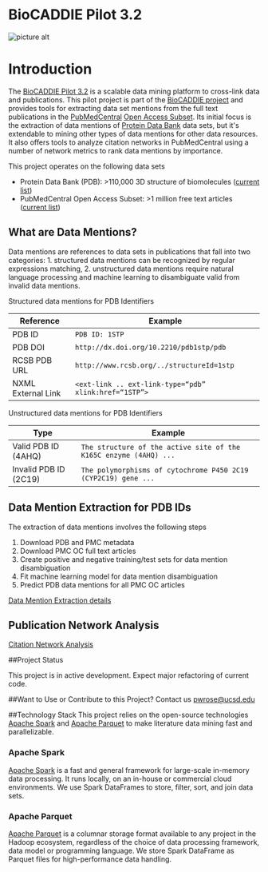 BioCADDIE Pilot 3.2
====

![picture alt](https://github.com/rcsb/BioCaddiePilot32/blob/master/src/main/resources/biocaddie-logo.png)

# Introduction

The [BioCADDIE Pilot 3.2](https://biocaddie.org/group/pilot-project/pilot-project-3-2-development-citation-and-data-access-metrics-applied-rcsb/) is a scalable data mining platform to cross-link data and publications. This pilot project is part of the [BioCADDIE project](https://biocaddie.org/) and provides tools for extracting data set mentions from the full text publications in the [PubMedCentral](http://www.ncbi.nlm.nih.gov/pmc/) [Open Access Subset](http://www.ncbi.nlm.nih.gov/pmc/tools/openftlist/). Its initial focus is the extraction of data mentions of [Protein Data Bank](http://www.rcsb.org/) data sets, but it's extendable to mining other types of data mentions for other data resources. It also offers tools to analyze citation networks in PubMedCentral using a number of network metrics to rank data mentions by importance.

This project operates on the following data sets

* Protein Data Bank (PDB): >110,000 3D structure of biomolecules ([current list](http://www.rcsb.org/pdb/search/smartSubquery.do?experimentalMethod=ignore&smartSearchSubtype=HoldingsQuery&moleculeType=ignore))
* PubMedCentral Open Access Subset: >1 million free text articles ([current list](http://www.ncbi.nlm.nih.gov/pmc/?term=open+access[filter]))

## What are Data Mentions?

Data mentions are references to data sets in publications that fall into two categories: 1. structured data mentions can be recognized by regular expressions matching, 2. unstructured data mentions require natural language processing and machine learning to disambiguate valid from invalid data mentions.

Structured data mentions for PDB Identifiers

Reference          | Example
------------------ |---------
PDB ID             | `PDB ID: 1STP`
PDB DOI            | `http://dx.doi.org/10.2210/pdb1stp/pdb`
RCSB PDB URL       | `http://www.rcsb.org/../structureId=1stp`
NXML External Link | `<ext-link .. ext-link-type=“pdb” xlink:href=“1STP”>`


Unstructured data mentions for PDB Identifiers

Type                       | Example
-------------------------- | -------------
Valid PDB ID (4AHQ)        | `The structure of the active site of the K165C enzyme (4AHQ) ...`
Invalid PDB ID (2C19)      | `The polymorphisms of cytochrome P450 2C19 (CYP2C19) gene ...`


## Data Mention Extraction for PDB IDs
The extraction of data mentions involves the following steps

1. Download PDB and PMC metadata
2. Download PMC OC full text articles
3. Create positive and negative training/test sets for data mention disambiguation
4. Fit machine learning model for data mention disambiguation
5. Predict PDB data mentions for all PMC OC articles

[Data Mention Extraction details](https://github.com/rcsb/BioCaddiePilot32/blob/master/src/main/resources/DataMention.md)

## Publication Network Analysis

[Citation Network Analysis](https://github.com/rcsb/BioCaddiePilot32/blob/master/src/main/resources/NetworkAnalysis.md)

##Project Status

This project is in active development. Expect major refactoring of current code.

##Want to Use or Contribute to this Project?
Contact us <pwrose@ucsd.edu>

##Technology Stack
This project relies on the open-source technologies [Apache Spark][Spark] and [Apache Parquet][Parquet] to make literature data mining fast and parallelizable.

### Apache Spark

[Apache Spark][Spark] is a fast and general framework for large-scale in-memory data processing. It runs locally, on an in-house or commercial cloud environments. We use Spark DataFrames to store, filter, sort, and join data sets.

### Apache Parquet

[Apache Parquet][Parquet] is a columnar storage format available to any project in the Hadoop ecosystem, regardless of the choice of data processing framework, data model or programming language. We store Spark DataFrame as Parquet files for high-performance data handling.

[Spark]: https://spark.apache.org/
[Parquet]: https://parquet.apache.org/

